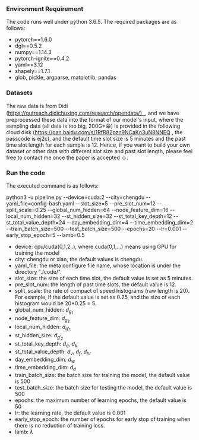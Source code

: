### Environment Requirement

The code runs well under python 3.6.5. The required packages are as follows:

* pytorch==1.6.0
* dgl==0.5.2
* numpy==1.14.3
* pytorch-ignite==0.4.2
* yaml==3.12
* shapely==1.7.1
* glob, pickle, argparse, matplotlib, pandas

### Datasets

The raw data is from Didi (https://outreach.didichuxing.com/research/opendata/）, and we have preprocessed these data into the format of our model's input, where the sampling data (all data is too big, 200G+😁) is provided in the following cloud disk (https://pan.baidu.com/s/1RfR82pzn9NCaKn3uN8NNEQ , the passcode is ej2c), and the default time slot size is 5 minutes and the past time slot length for each sample is 12. Hence, if you want to build your own dataset or other data with different slot size and past slot length, please feel free to contact me once the paper is accepted ☺.



### Run the code

The executed command is as follows:

python3 -u pipeline.py --device=cuda:2 --city=chengdu --yaml_file=config-bash.yaml --slot_size=5 --pre_slot_num=12 --split_scale=0.25 --global_num_hidden=64 --node_feature_dim=16 --local_num_hidden=32 --st_hidden_size=32 --st_total_key_depth=12 --st_total_value_depth=24 --day_embedding_dim=4 --time_embedding_dim=2 --train_batch_size=500 --test_batch_size=500 --epochs=20 --lr=0.001 --early_stop_epoch=5 --lamb=0.5

- device: cpu/cuda(0,1,2..), where cuda(0,1,...) means using GPU for training the model
- city: chengdu or xian, the default values is chengdu.
- yaml_file: the meta configure file name, whose location is under the directory "./code/".
- slot_size: the size of each time slot, the default value is set as 5 minutes.
- pre_slot_num: the length of past time slots, the default value is 12.
- split_scale: the rate of compact of speed histograms (raw length is 20). For example, if the default value is set as 0.25, and the size of each histogram would be 20*0.25 = 5.
- global_num_hidden: $d_{g_1}$
- node_feature_dim: $d_{g_2}$
- local_num_hidden: $d_{g'_1}$
- st_hidden_size: $d_{g'_2}$
- st_total_key_depth: $d_q$, $d_k$
- st_total_value_depth: $d_v$, $d_f$, $d_{hr}$
- day_embedding_dim: $d_w$
- time_embedding_dim: $d_d$
- train_batch_size: the batch size for training the model, the default value is 500
- test_batch_size: the batch size for testing the model, the default value is 500
- epochs: the maximum number of learning epochs, the default value is 50
- lr: the learning rate, the default value is 0.001
- early_stop_epoch: the number of epochs for early stop of training when there is no reduction of training loss.
- lamb: $\lambda$


